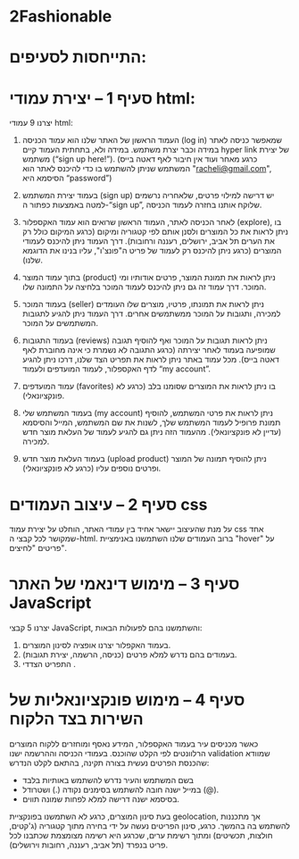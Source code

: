 # 2Fashionable
# התייחסות לסעיפים:
# סעיף 1 – יצירת עמודי html:
יצרנו 9 עמודי html:
1. העמוד הראשון של האתר שלנו הוא עמוד הכניסה (log in) שמאפשר כניסה לאתר במידה וכבר יצרת משתמש. במידה ולא, בתחתית העמוד קיים hyper link של יצירת משתמש (“sign up here!”).
(כרגע מאחר ועוד אין חיבור לאף דאטה בייס המשתמש שניתן להשתמש בו כדי להיכנס לאתר הוא "racheli@gmail.com", הסיסמא היא “password”)
2. בעמוד יצירת המשתמש (sign up) יש דרישה למילוי פרטים, שלאחריה נרשמים למטה באמצעות כפתור ה-“sign up”, שלוקח אותנו בחזרה לעמוד הכניסה.
3. לאחר הכניסה לאתר, העמוד הראשון שרואים הוא עמוד האקספלור (explore), בו ניתן לראות את כל המוצרים ולסנן אותם לפי קטגוריה ומיקום (כרגע המיקום כולל רק את הערים תל אביב, ירושלים, רעננה ורחובות). דרך העמוד ניתן להיכנס לעמודי המוצרים (כרגע ניתן להיכנס רק לעמוד של פריט ה"פונצ'ו", עליו בנינו את הדוגמא שלנו).
4. בתוך עמוד המוצר (product) ניתן לראות את תמונת המוצר, פרטים אודותיו ומי המוכר. 
דרך עמוד זה גם ניתן להיכנס לעמוד המוכר בלחיצה על התמונה שלו. 
5. בעמוד המוכר (seller) ניתן לראות את תמונתו, פרטיו, מוצרים שלו העומדים למכירה, ותגובות על המוכר ממשתמשים אחרים. 
דרך העמוד ניתן להגיע לתגובות המשתמשים על המוכר. 
6. בעמוד התגובות (reviews) ניתן לראות תגובות על המוכר ואף להוסיף תגובה שמופיעה בעמוד לאחר יצירתה (כרגע התגובה לא נשמרת כי אינה מחוברת לאף דאטה בייס).
מכל עמוד באתר ניתן לראות את תפריט הצד שלנו, דרכו ניתן להגיע לדף האקספלור, לעמוד המועדפים ולעמוד “my account”. 
7. עמוד המועדפים (favorites) בו ניתן לראות את המוצרים שסומנו בלב (כרגע לא פונקציונאלי). 

8. בעמוד המשתמש שלי (my account) ניתן לראות את פרטי המשתמש, להוסיף תמונת פרופיל לעמוד המשתמש שלך, לשנות את שם המשתמש, המייל והסיסמא (עדיין לא פונקציונאלי).
מהעמוד הזה ניתן גם להגיע לעמוד של העלאת מוצר חדש למכירה.
9. בעמוד העלאת מוצר חדש (upload product) ניתן להוסיף תמונה של המוצר ופרטים נוספים עליו (כרגע לא פונקציונאלי).


# סעיף 2 – עיצוב העמודים css
על מנת שהעיצוב יישאר אחיד בין עמודי האתר, הוחלט על יצירת עמוד css אחד שמקושר לכל קבצי ה-html. 
ברוב העמודים שלנו השתמשנו באנימציית "hover" על פריטים "לחיצים". 


# סעיף 3 – מימוש דינאמי של האתר JavaScript
יצרנו 5 קבצי JavaScript, והשתמשנו בהם לפעולות הבאות:
1. בעמוד האקפלור יצרנו אופציה לסינון המוצרים.
2. בעמודים בהם נדרש למלא פרטים (כניסה, הרשמה, יצירת תגובות).
3. התפריט הצדדי .
	

# סעיף 4 – מימוש פונקציונאליות של השירות בצד הלקוח
כאשר מכניסים עיר בעמוד האקספלור, המידע נאסף ומוחזרים ללקוח המוצרים הרלוונטים לפי הקלט שהוכנס.
בעמודי הכניסה וההרשמה ישנו validation שמוודא שהכנסת הפרטים נעשית בצורה תקינה, בהתאם לקלט הנדרש:
- בשם המשתמש והעיר נדרש להשתמש באותיות בלבד
- במייל ישנה חובה להשתמש בסימנים נקודה (.) ושטרודל (@). 
- בסיסמא ישנה דרישה למלא לפחות שמונה תווים.


בעת סינון המוצרים, כרגע לא השתמשנו בפונקציית geolocation, אך מתכננות להשתמש בה בהמשך. 
כרגע, סינון הפריטים נעשה על ידי בחירה מתוך קטגוריה (ג'קטים, חולצות, תכשיטים) ומתוך רשימת ערים, שכרגע היא רשימה מצומצמת שכתבנו לכל פריט בנפרד (תל אביב, רעננה, רחובות וירושלים).

